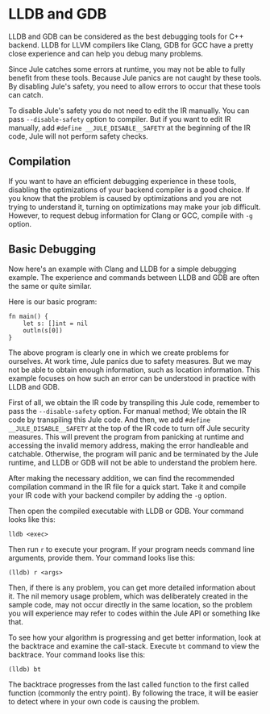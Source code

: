 # LLDB and GDB

LLDB and GDB can be considered as the best debugging tools for C++ backend. LLDB for LLVM compilers like Clang, GDB for GCC have a pretty close experience and can help you debug many problems.

Since Jule catches some errors at runtime, you may not be able to fully benefit from these tools. Because Jule panics are not caught by these tools. By disabling Jule's safety, you need to allow errors to occur that these tools can catch.

To disable Jule's safety you do not need to edit the IR manually. You can pass `--disable-safety` option to compiler. But if you want to edit IR manually, add `#define __JULE_DISABLE__SAFETY` at the beginning of the IR code, Jule will not perform safety checks.

## Compilation

If you want to have an efficient debugging experience in these tools, disabling the optimizations of your backend compiler is a good choice. If you know that the problem is caused by optimizations and you are not trying to understand it, turning on optimizations may make your job difficult. However, to request debug information for Clang or GCC, compile with `-g` option.

## Basic Debugging

Now here's an example with Clang and LLDB for a simple debugging example. The experience and commands between LLDB and GDB are often the same or quite similar.

Here is our basic program:
```jule
fn main() {
    let s: []int = nil
    outln(s[0])
}
```

The above program is clearly one in which we create problems for ourselves. At work time, Jule panics due to safety measures. But we may not be able to obtain enough information, such as location information. This example focuses on how such an error can be understood in practice with LLDB and GDB.

First of all, we obtain the IR code by transpiling this Jule code, remember to pass the `--disable-safety` option. For manual method; We obtain the IR code by transpiling this Jule code. And then, we add `#define __JULE_DISABLE__SAFETY` at the top of the IR code to turn off Jule security measures. This will prevent the program from panicking at runtime and accessing the invalid memory address, making the error handleable and catchable. Otherwise, the program will panic and be terminated by the Jule runtime, and LLDB or GDB will not be able to understand the problem here.

After making the necessary addition, we can find the recommended compilation command in the IR file for a quick start. Take it and compile your IR code with your backend compiler by adding the `-g` option.

Then open the compiled executable with LLDB or GDB. Your command looks like this:
```
lldb <exec>
```

Then run `r` to execute your program. If your program needs command line arguments, provide them. Your command looks lise this:
```
(lldb) r <args>
```

Then, if there is any problem, you can get more detailed information about it. The nil memory usage problem, which was deliberately created in the sample code, may not occur directly in the same location, so the problem you will experience may refer to codes within the Jule API or something like that.

To see how your algorithm is progressing and get better information, look at the backtrace and examine the call-stack. Execute `bt` command to view the backtrace. Your command looks lise this:

```
(lldb) bt
```

The backtrace progresses from the last called function to the first called function (commonly the entry point). By following the trace, it will be easier to detect where in your own code is causing the problem.
